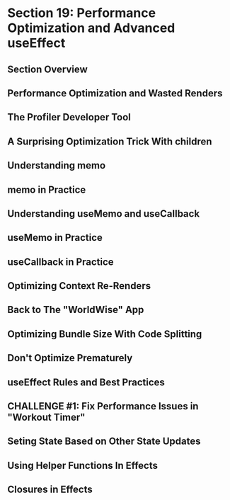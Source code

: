 # Section 19: Performance Optimization and Advanced useEffect

## Section Overview

## Performance Optimization and Wasted Renders

## The Profiler Developer Tool

## A Surprising Optimization Trick With children

## Understanding memo

## memo in Practice

## Understanding useMemo and useCallback

## useMemo in Practice

## useCallback in Practice

## Optimizing Context Re-Renders

## Back to The "WorldWise" App

## Optimizing Bundle Size With Code Splitting

## Don't Optimize Prematurely

## useEffect Rules and Best Practices

## CHALLENGE #1: Fix Performance Issues in "Workout Timer"

## Seting State Based on Other State Updates

## Using Helper Functions In Effects

## Closures in Effects
